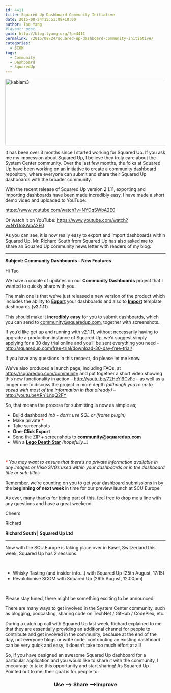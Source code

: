 ```yaml
---
id: 4411
title: Squared Up Dashboard Community Initiative
date: 2015-08-24T15:51:08+10:00
author: Tao Yang
#layout: post
guid: http://blog.tyang.org/?p=4411
permalink: /2015/08/24/squared-up-dashboard-community-initiative/
categories:
  - SCOM
tags:
  - Community
  - Dashboard
  - SquaredUp
---
```

<a href="http://blog.tyang.org/wp-content/uploads/2015/08/kablam3.jpg"><img style="background-image: none; padding-top: 0px; padding-left: 0px; display: inline; padding-right: 0px; border: 0px;" title="kablam3" src="http://blog.tyang.org/wp-content/uploads/2015/08/kablam3_thumb.jpg" alt="kablam3" width="693" height="208" border="0" /></a>

It has been over 3 months since I started working for Squared Up. If you ask me my impression about Squared Up, I believe they truly care about the System Center community. Over the last few months, the folks at Squared Up have been working on an initiative to create a community dashboard repository, where everyone can submit and share their Squared Up dashboards with the broader community.

With the recent release of Squared Up version 2.1.11, exporting and importing dashboards have been made incredibly easy. I have made a short demo video and uploaded to YouTube:

https://www.youtube.com/watch?v=NYDqSWbA2E0

Or watch it on YouTube: <a href="https://www.youtube.com/watch?v=NYDqSWbA2E0">https://www.youtube.com/watch?v=NYDqSWbA2E0</a>

As you can see, it is now really easy to export and import dashboards within Squared Up. Mr. Richard South from Squared Up has also asked me to share an Squared Up community news letter with readers of my blog:

<hr />

<strong>Subject: Community Dashboards – New Features</strong>

Hi Tao

We have a couple of updates on our <b>Community Dashboards</b> project that I wanted to quickly share with you.

The main one is that we’ve just released a new version of the product which includes the ability to <a href="https://squaredup.com/wp-content/uploads/2015/08/Export.gif"><b>Export</b></a> your dashboards and also to <a href="https://squaredup.com/wp-content/uploads/2015/08/Import.gif"><b>Import</b></a><b> </b>template dashboards (<b>v2.1.11</b>)

This should make it <b>incredibly</b> <b>easy</b> for you to submit dashboards, which you can send to <a href="mailto:community@squaredup.com">community@squaredup.com</a>, together with screenshots.

If you’d like get up and running with v2.1.11, without necessarily having to upgrade a production instance of Squared Up, we’d suggest simply applying for a 30 day trial online and you’ll be sent everything you need - <a href="http://squaredup.com/free-trial/download-30-day-free-trial/">http://squaredup.com/free-trial/download-30-day-free-trial/</a>

If you have any questions in this respect, do please let me know.

We’ve also produced a launch page, including FAQs, at <a href="https://squaredup.com/community">https://squaredup.com/community</a> and put together a short video showing this new functionality in action – <a href="http://youtu.be/72HeYi9CvFc">http://youtu.be/72HeYi9CvFc</a> – as well as a longer one to discuss the project in more depth <i>(although you’re up to speed with most of the information in that already)</i> – <a href="http://youtu.be/tRn1LnqQ2FY">http://youtu.be/tRn1LnqQ2FY</a>

So, that means the process for submitting is now as simple as;
<ul>
	<li>Build dashboard <i>(nb - don’t use SQL or iframe plugin)</i></li>
	<li>Make private <span style="color: #ff0000;">*</span></li>
	<li>Take screenshots</li>
	<li><b>One-Click Export </b></li>
	<li>Send the ZIP + screenshots to <a href="mailto:community@squaredup.com"><b>community@squaredup.com</b></a><b><u></u></b></li>
	<li>Win a <b><u>Lego Death Star</u></b><i> (hopefully…)</i></li>
</ul>
&nbsp;

<i><span style="color: #ff0000;">*</span> </i><i>You may want to ensure that there’s no private information available in any images or Visio SVGs used within your dashboards or in the dashboard title or sub-titles </i>

Remember, we’re counting on you to get your dashboard submissions in by the <b>beginning of next week </b>in time for our preview launch at SCU Europe

As ever, many thanks for being part of this, feel free to drop me a line with any questions and have a great weekend

Cheers

Richard

<b>Richard South | Squared Up Ltd</b>

<hr />

Now with the SCU Europe is taking place over in Basel, Switzerland this week, Squared Up has 2 sessions:

&nbsp;
<ul>
	<li>Whisky Tasting (and insider info…) with Squared Up (25th August, 17:15)</li>
	<li>Revolutionise SCOM with Squared Up (26th August, 12:00pm)</li>
</ul>
&nbsp;

Please stay tuned, there might be something exciting to be announced!

There are many ways to get involved in the System Center community, such as blogging, podcasting, sharing code on TechNet / GitHub / CodePlex, etc.

During a catch up call with Squared Up last week, Richard explained to me that they are essentially providing an additional channel for people to contribute and get involved in the community, because at the end of the day, not everyone blogs or write code. contributing an existing dashboard can be very quick and easy, it doesn’t take too much effort at all!

So, if you have designed an awesome Squared Up dashboard for a particular application and you would like to share it with the community, I encourage to take this opportunity and start sharing! As Squared Up Pointed out to me, their goal is for people to:
<h3 align="center">Use –&gt; Share –&gt;Improve</h3>